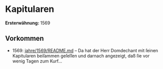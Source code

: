 # Kapitularen

**Ersterwähnung:** 1569

## Vorkommen
- 1569: [jahre/1569/README.md](../jahre/1569/README.md) – Da hat der Herr
Domdechant mit ſeinen Kapitularen beiſammen geſeſſen
und darnach angezeigt, daß ſie vor wenig Tagen zum
Kurf...
